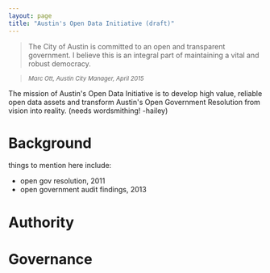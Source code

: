 ```yaml
---
layout: page
title: "Austin's Open Data Initiative (draft)"
---
```


> The City of Austin is committed to an open and transparent government. I believe this is an integral part of maintaining a vital and robust democracy.

> <em><small>Marc Ott, Austin City Manager, April 2015</small></em>

The mission of Austin's Open Data Initiative is to develop high value, reliable open data assets and transform Austin's Open Government Resolution from vision into reality. (needs wordsmithing! -hailey)

# Background

things to mention here include: 
- open gov resolution, 2011
- open government audit findings, 2013

# Authority

# Governance

